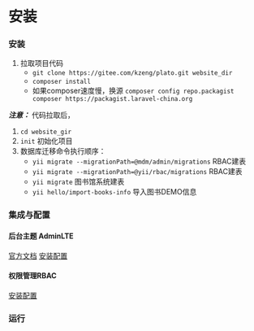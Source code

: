 # 安装


### 安装
1. 拉取项目代码
   * `git clone https://gitee.com/kzeng/plato.git website_dir`
    * `composer install`
    * 如果composer速度慢，换源 `composer config repo.packagist composer https://packagist.laravel-china.org`


***注意：***
代码拉取后，
1. `cd website_gir`
2. `init` 初始化项目
3. 数据库迁移命令执行顺序：
   * `yii migrate --migrationPath=@mdm/admin/migrations`  RBAC建表
   * `yii migrate --migrationPath=@yii/rbac/migrations` RBAC建表
   * `yii migrate` 图书馆系统建表
   * `yii hello/import-books-info` 导入图书DEMO信息

### 集成与配置

#### 后台主题 AdminLTE
[官方文档](https://adminlte.io/)
[安装配置]( https://blog.csdn.net/qq_23943147/article/details/78538658 )

#### 权限管理RBAC
[安装配置]( https://www.kancloud.cn/curder/yii/247759 )


### 运行



